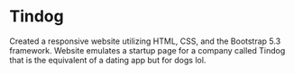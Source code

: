 # Tindog
Created a responsive website utilizing HTML, CSS, and the Bootstrap 5.3 framework. Website emulates a startup page for a company called Tindog that is the equivalent of a dating app but for dogs lol.
